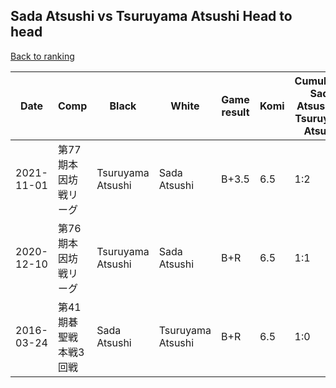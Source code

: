 ## Sada Atsushi vs Tsuruyama Atsushi Head to head

[Back to ranking](../../index.md)




| **Date** | **Comp** | **Black** | **White** | **Game result** | **Komi** | **Cumulative Sada Atsushi vs Tsuruyama Atsushi** | **Sada Atsushi streak** | **Tsuruyama Atsushi streak** | 
| --- | --- | --- | --- | --- | --- | --- | --- | --- |
| 2021-11-01 | 第77期本因坊戦リーグ | Tsuruyama Atsushi | Sada Atsushi | B+3.5 | 6.5 | 1:2 | 0 | 2 | 
| 2020-12-10 | 第76期本因坊戦リーグ | Tsuruyama Atsushi | Sada Atsushi | B+R | 6.5 | 1:1 | 0 | 1 | 
| 2016-03-24 | 第41期碁聖戦本戦3回戦 | Sada Atsushi | Tsuruyama Atsushi | B+R | 6.5 | 1:0 | 1 | 0 |




